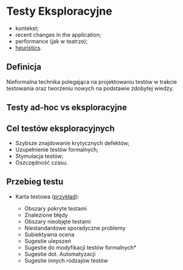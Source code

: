 # Testy Eksploracyjne

- kontekst;
- recent changes in the application;
- performance (jak w teatrze);
- [heuristics](https://youtu.be/isxoDumfr7k?t=985).

## Definicja

Nieformalna technika polegająca na projektowaniu testów w trakcie testowania oraz tworzeniu nowych na podstawie zdobytej wiedzy.

## Testy ad-hoc vs eksploracyjne

## Cel testów eksploracyjnych

- Szybsze znajdowanie krytycznych defektów;
- Uzupełnienie testów formalnych;
- Stymulacja testów;
- Oszczędność czasu.

## Przebieg testu

- Karta testowa ([przykład](karta_testy.md)):

  - Obszary pokryte testami
  - Znalezione błędy
  - Obszary nieobjęte testami
  - Niestandardowe sporadyczne problemy
  - Subiektywna ocena
  - Sugestie ulepszeń
  - Sugestie do modyfikacji testów formalnych*
  - Sugestie dot. Automatyzacji
  - Sugestie innych rodzajów testów
